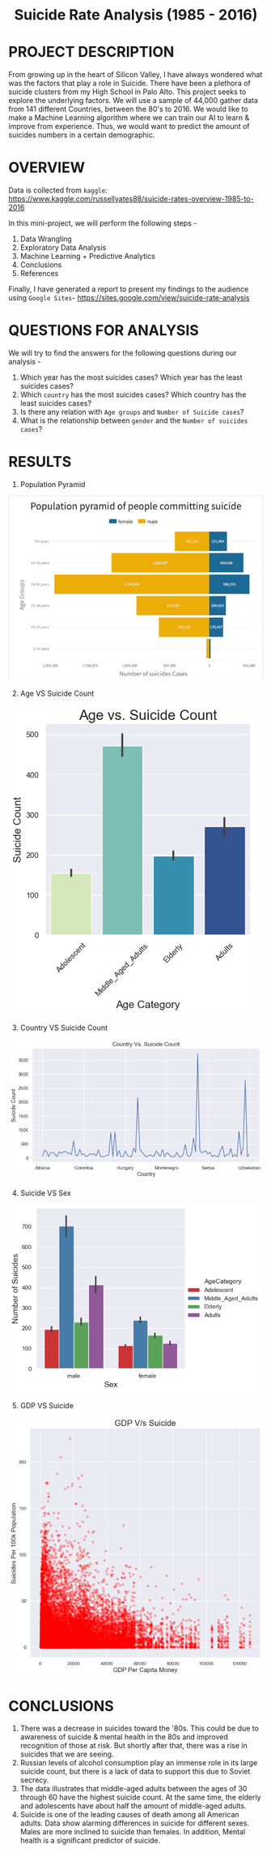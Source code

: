 # <p align = "center"> Suicide Rate Analysis (1985 - 2016) </p>

# PROJECT DESCRIPTION

From growing up in the heart of Silicon Valley, I have always wondered what was the factors that play a role in Suicide. There have been a plethora of suicide clusters from my High School in Palo Alto. This project seeks to explore the underlying factors. We will use a sample of 44,000 gather data from 141 different Countries, between the 80's to 2016. We would like to make a Machine Learning algorithm where we can train our AI to learn & improve from experience. Thus, we would want to predict the amount of suicides numbers in a certain demographic.

 # OVERVIEW

Data is collected from `kaggle`: https://www.kaggle.com/russellyates88/suicide-rates-overview-1985-to-2016

In this mini-project, we will perform the following steps -

1. Data Wrangling <br>
2. Exploratory Data Analysis<br>
3. Machine Learning + Predictive Analytics <br>
4. Conclusions <br>
5. References <br>


Finally, I have generated a report to present my findings to the audience using `Google Sites`- <a href = "https://sites.google.com/view/suicide-rate-analysis">https://sites.google.com/view/suicide-rate-analysis</a>

# QUESTIONS FOR ANALYSIS

We will try to find the answers for the following questions during our analysis -

1. Which year has the most suicides cases? Which year has the least suicides cases?
2. Which `country` has the most suicides cases? Which country has the least suicides cases?
3. Is there any relation with `Age groups` and `Number of Suicide cases`?
4. What is the relationship between `gender` and the `Number of suicides cases`?


# RESULTS 

1. Population Pyramid

<img src = "Images/Population pyramid.png">

2. Age VS Suicide Count

<img src = "Images/Age VS Suicide Count.png">

3. Country VS Suicide Count

<img src = "Images/Country VS Suicide Count.png">

4. Suicide VS Sex

<img src = "Images/Sex VS Suicide Count.png">

5. GDP VS Suicide

<img src = "Images/GDP VS Suicide.png">


# CONCLUSIONS

1. There was a decrease in suicides toward the '80s. This could be due to awareness of suicide & mental health in the 80s and improved recognition of those at risk. But shortly after that, there was a rise in suicides that we are seeing.
2. Russian levels of alcohol consumption play an immense role in its large suicide count, but there is a lack of data to support this due to Soviet secrecy.
3. The data illustrates that middle-aged adults between the ages of 30 through 60 have the highest suicide count. At the same time, the elderly and adolescents have about half the amount of middle-aged adults.
4. Suicide is one of the leading causes of death among all American adults. Data show alarming differences in suicide for different sexes. Males are more inclined to suicide than females. In addition, Mental health is a significant predictor of suicide.
